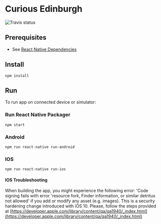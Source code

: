 # Curious Edinburgh

![Travis status](https://travis-ci.org/edina/CuriousEdinburgh2.svg?branch=master)

## Prerequisites
* See [React Native Dependencies](https://facebook.github.io/react-native/docs/getting-started.html)

## Install
```
npm install 
```

## Run

To run app on connected device or simulator:

### Run React Native Packager
```
npm start
```

### Android
```
npm run react-native run-android
```

### IOS
```
npm run react-native run-ios
```

#### IOS Troubleshooting

When building the app, you might experience the following error: 'Code signing fails with error 'resource fork, Finder information, or similar detritus not allowed' if you add or modify any asset (e.g. images). This is a security hardening change introduced with iOS 10. Please, follow the steps provided at [https://developer.apple.com/library/content/qa/qa1940/_index.html](https://developer.apple.com/library/content/qa/qa1940/_index.html)


